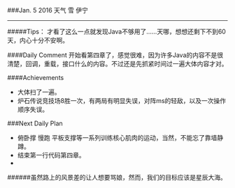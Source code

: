 ###Jan. 5 2016 天气 雪 伊宁
***
#####Tips：
才看了这么一点就发现Java不够用了……天哪，想想还剩下不到60天，内心十分不安啊。

####Daily Comment
开始看第四章了，感觉很难，因为许多Java的内容不是很清楚，回调，重载，接口什么的内容。不过还是先抓紧时间过一遍大体内容才对。

####Achievements
+ 大体扫了一遍。
+ 炉石传说竞技场8胜一次，有两局有明显失误，对阵ms的轻敌，以及一次操作顺序失误。

###Next Daily Plan
+ 俯卧撑 慢跑 平板支撑等一系列训练核心肌肉的运动，当然，不能忘了靠墙静蹲。
+ 结束第一行代码第四章。
+ 

######虽然路上的风景差的让人想要骂娘，然而，我们的目标应该是星辰大海。

